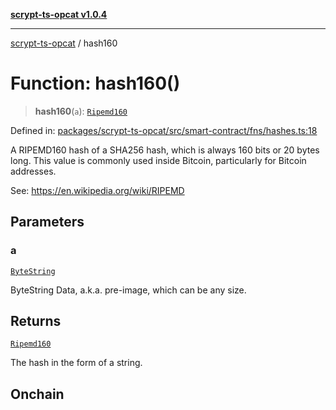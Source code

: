 [**scrypt-ts-opcat v1.0.4**](../README.md)

***

[scrypt-ts-opcat](../README.md) / hash160

# Function: hash160()

> **hash160**(`a`): [`Ripemd160`](../type-aliases/Ripemd160.md)

Defined in: [packages/scrypt-ts-opcat/src/smart-contract/fns/hashes.ts:18](https://github.com/OPCAT-Labs/ts-tools/blob/528986f3e4ac436a160988491680cf191c0bf231/packages/scrypt-ts-opcat/src/smart-contract/fns/hashes.ts#L18)

A RIPEMD160 hash of a SHA256 hash, which is always 160 bits or 20 bytes long.
This value is commonly used inside Bitcoin, particularly for Bitcoin
addresses.

See:
https://en.wikipedia.org/wiki/RIPEMD

## Parameters

### a

[`ByteString`](../type-aliases/ByteString.md)

ByteString Data, a.k.a. pre-image, which can be any size.

## Returns

[`Ripemd160`](../type-aliases/Ripemd160.md)

The hash in the form of a string.

## Onchain
